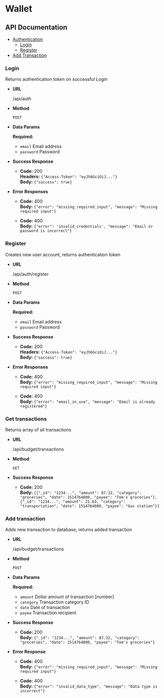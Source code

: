 # Wallet

## API Documentation

* [Authentication](#login)
  * [Login](#login)
  * [Register](#register)
* [Add Transaction](#add-transaction)

### Login

  Returns authentication token on successful Login

  * **URL**

    /api/auth

  * **Method**

    `POST`

  * **Data Params**

    **Required:**

    * `email` Email address
    * `password` Password

  * **Success Response**

    * **Code:** 200<br/>
    **Headers:** `{"Access-Token": "eyJhbGciOiJ..."}`<br/>
    **Body:** `{"success": true}`

  * **Error Responses**

    * **Code:** 400<br/>
    **Body:** `{"error": "missing_required_input", "message": "Missing required input"}`

    * **Code:** 400</br>
    **Body:** `{"error": 'invalid_credentials', "message": "Email or password is incorrect"}`

### Register

  Creates new user account, returns authentication token

  * **URL**

    /api/auth/register

  * **Method**

    `POST`

  * **Data Params**

    **Required:**

    * `email` Email address
    * `password` Password

  * **Success Response**

    * **Code:** 200<br/>
    **Headers:** `{"Access-Token": "eyJhbGciOiJ..."}`<br/>
    **Body:** `{"success": true}`

  * **Error Responses**

    * **Code:** 400<br/>
    **Body:** `{"error": "missing_required_input", "message": "Missing required input"}`

    * **Code:** 400</br>
    **Body:** `{"error": "email_in_use", "message": "Email is already registered"}`

### Get transactions

  Returns array of all transactions

  * **URL**

    /api/budget/transactions

  * **Method**

    `GET`

  * **Success Response**

    * **Code:** 200<br/>
    **Body:** `[{"_id": "1234...", "amount": 87.32, "category": "groceries", "date": 1514764800, "payee": "Tom's groceries"}, {"_id": "1234...", "amount": 21.63, "category": "transportation", "date": 1514764800, "payee": "Gas station"}]`

### Add transaction

  Adds new transaction to database, returns added transaction

  * **URL**

    /api/budget/transactions

  * **Method**

    `POST`

  * **Data Params**

    **Required:**

    * `amount` Dollar amount of transaction [number]
    * `category` Transaction category ID
    * `date` Date of transaction
    * `payee` Transaction recipient

  * **Success Response**

    * **Code:** 200<br/>
    **Body:** `{"_id": "1234...", "amount": 87.32, "category": "groceries", "date": 1514764800, "payee": "Tom's groceries"}`

  * **Error Response**

    * **Code:** 400<br/>
    **Body:** `{"error": "missing_required_input", "message": "Missing required input"}`

    * **Code:** 400<br/>
    **Body:** `{"error": "invalid_data_type", "message": "Data type is incorrect"}`
